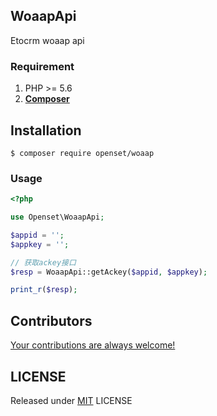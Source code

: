 ## WoaapApi
Etocrm woaap api

### Requirement

1. PHP >= 5.6
2. **[Composer](https://getcomposer.org/)**

## Installation

```shell
$ composer require openset/woaap
```

### Usage

```php
<?php

use Openset\WoaapApi;

$appid = '';
$appkey = '';

// 获取ackey接口
$resp = WoaapApi::getAckey($appid, $appkey);

print_r($resp);

```

## Contributors

[Your contributions are always welcome!](https://github.com/openset/http/graphs/contributors)

## LICENSE

Released under [MIT](https://github.com/openset/http/blob/master/LICENSE) LICENSE
